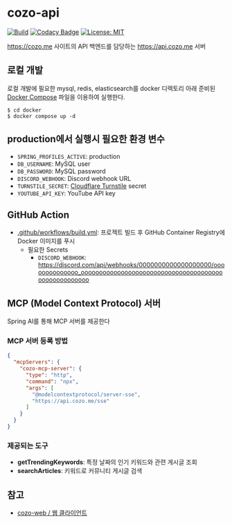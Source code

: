 # cozo-api

[![Build](https://github.com/crizin/cozo-api/actions/workflows/build.yml/badge.svg)](https://github.com/crizin/cozo-api/actions)
[![Codacy Badge](https://app.codacy.com/project/badge/Grade/65868e91fbd848e78f587d314aba85ec)](https://app.codacy.com/gh/crizin/cozo-api/dashboard?utm_source=gh&utm_medium=referral&utm_content=&utm_campaign=Badge_grade)
[![License: MIT](https://img.shields.io/github/license/crizin/cozo-api)](https://opensource.org/licenses/MIT)

https://cozo.me 사이트의 API 백엔드를 담당하는 https://api.cozo.me 서버

## 로컬 개발

로컬 개발에 필요한 mysql, redis, elasticsearch를 docker 디렉토리 아래 준비된 [Docker Compose](docker/docker-compose.yml) 파일을 이용하여 실행한다.

```shell
$ cd docker
$ docker compose up -d
```

## production에서 실행시 필요한 환경 변수

- `SPRING_PROFILES_ACTIVE`: production
- `DB_USERNAME`: MySQL user
- `DB_PASSWORD`: MySQL password
- `DISCORD_WEBHOOK`: Discord webhook URL
- `TURNSTILE_SECRET`: [Cloudflare Turnstile](https://www.cloudflare.com/products/turnstile/) secret
- `YOUTUBE_API_KEY`: YouTube API key

## GitHub Action

- [.github/workflows/build.yml](.github/workflows/build.yml): 프로젝트 빌드 후 GitHub Container Registry에 Docker 이미지를 푸시
    - 필요한 Secrets
        - `DISCORD_WEBHOOK`: https://discord.com/api/webhooks/0000000000000000000/oooooooooooooo_ooooooooooooooooooooooooooooooooooooooooooooooooooooo

## MCP (Model Context Protocol) 서버

Spring AI를 통해 MCP 서버를 제공한다

### MCP 서버 등록 방법

```json
{
  "mcpServers": {
    "cozo-mcp-server": {
      "type": "http",
      "command": "npx",
      "args": [
        "@modelcontextprotocol/server-sse",
        "https://api.cozo.me/sse"
      ]
    }
  }
}
```

### 제공되는 도구

- **getTrendingKeywords**: 특정 날짜의 인기 키워드와 관련 게시글 조회
- **searchArticles**: 키워드로 커뮤니티 게시글 검색

## 참고

- [cozo-web / 웹 클라이언트](https://github.com/crizin/cozo-web)
